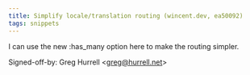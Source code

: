 ```yaml
---
title: Simplify locale/translation routing (wincent.dev, ea50092)
tags: snippets
---
```


I can use the new :has_many option here to make the routing simpler.

Signed-off-by: Greg Hurrell &lt;greg@hurrell.net&gt;
